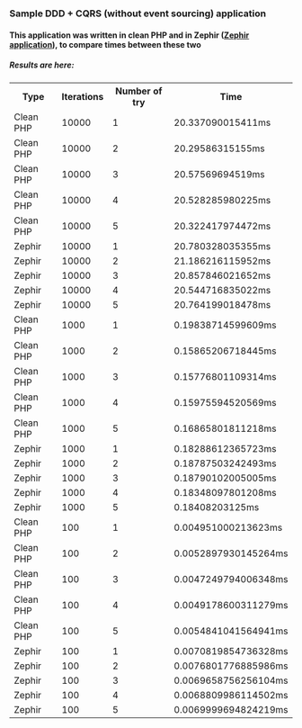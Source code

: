 <h3>Sample DDD + CQRS (without event sourcing) application</h3>

<h4>This application was written in clean PHP and in Zephir (<a href="https://github.com/dgafka/zephir-BookStore">Zephir application</a>), to compare times between these two</h4>

<h5>Results are here:</h5>

<table>
  <tr>
    <th>Type</th>
    <th>Iterations</th> 
    <th>Number of try</th>
    <th>Time</th>
  </tr>
  <tr>
    <td>Clean PHP</td>
    <td>10000</td> 
    <td>1</td>
    <td>20.337090015411ms</td>
  </tr>
    <tr>
    <td>Clean PHP</td>
    <td>10000</td> 
    <td>2</td>
    <td>20.29586315155ms</td>
  </tr>
    <tr>
    <td>Clean PHP</td>
    <td>10000</td> 
    <td>3</td>
    <td>20.57569694519ms</td>
  </tr>
    <tr>
    <td>Clean PHP</td>
    <td>10000</td> 
    <td>4</td>
    <td>20.528285980225ms</td>
  </tr>
    <tr>
    <td>Clean PHP</td>
    <td>10000</td> 
    <td>5</td>
    <td>20.322417974472ms</td>
  </tr>
  
  
  <tr>
    <td>Zephir</td>
    <td>10000</td> 
    <td>1</td>
    <td>20.780328035355ms</td>
  </tr>
    <tr>
    <td>Zephir</td>
    <td>10000</td> 
    <td>2</td>
    <td>21.186216115952ms</td>
  </tr>
    <tr>
    <td>Zephir</td>
    <td>10000</td> 
    <td>3</td>
    <td>20.857846021652ms</td>
  </tr>
    <tr>
    <td>Zephir</td>
    <td>10000</td> 
    <td>4</td>
    <td>20.544716835022ms</td>
  </tr>
    <tr>
    <td>Zephir</td>
    <td>10000</td> 
    <td>5</td>
    <td>20.764199018478ms</td>
  </tr>
  
  <tr>
    <td>Clean PHP</td>
    <td>1000</td> 
    <td>1</td>
    <td>0.19838714599609ms</td>
  </tr>
    <tr>
    <td>Clean PHP</td>
    <td>1000</td> 
    <td>2</td>
    <td>0.15865206718445ms</td>
  </tr>
    <tr>
    <td>Clean PHP</td>
    <td>1000</td> 
    <td>3</td>
    <td>0.15776801109314ms</td>
  </tr>
    <tr>
    <td>Clean PHP</td>
    <td>1000</td> 
    <td>4</td>
    <td>0.15975594520569ms</td>
  </tr>
    <tr>
    <td>Clean PHP</td>
    <td>1000</td> 
    <td>5</td>
    <td>0.16865801811218ms</td>
  </tr>
  
  <tr>
    <td>Zephir</td>
    <td>1000</td> 
    <td>1</td>
    <td>0.18288612365723ms</td>
  </tr>
    <tr>
    <td>Zephir</td>
    <td>1000</td> 
    <td>2</td>
    <td>0.18787503242493ms</td>
  </tr>
    <tr>
    <td>Zephir</td>
    <td>1000</td> 
    <td>3</td>
    <td>0.18790102005005ms</td>
  </tr>
    <tr>
    <td>Zephir</td>
    <td>1000</td> 
    <td>4</td>
    <td>0.18348097801208ms</td>
  </tr>
    <tr>
    <td>Zephir</td>
    <td>1000</td> 
    <td>5</td>
    <td>0.18408203125ms</td>
  </tr>
  
  
  <tr>
    <td>Clean PHP</td>
    <td>100</td> 
    <td>1</td>
    <td>0.004951000213623ms</td>
  </tr>
    <tr>
    <td>Clean PHP</td>
    <td>100</td> 
    <td>2</td>
    <td>0.0052897930145264ms</td>
  </tr>
    <tr>
    <td>Clean PHP</td>
    <td>100</td> 
    <td>3</td>
    <td>0.0047249794006348ms</td>
  </tr>
    <tr>
    <td>Clean PHP</td>
    <td>100</td> 
    <td>4</td>
    <td>0.0049178600311279ms</td>
  </tr>
    <tr>
    <td>Clean PHP</td>
    <td>100</td> 
    <td>5</td>
    <td>0.0054841041564941ms</td>
  </tr>
  
  <tr>
    <td>Zephir</td>
    <td>100</td> 
    <td>1</td>
    <td>0.0070819854736328ms</td>
  </tr>
    <tr>
    <td>Zephir</td>
    <td>100</td> 
    <td>2</td>
    <td>0.0076801776885986ms</td>
  </tr>
    <tr>
    <td>Zephir</td>
    <td>100</td> 
    <td>3</td>
    <td>0.0069658756256104ms</td>
  </tr>
    <tr>
    <td>Zephir</td>
    <td>100</td> 
    <td>4</td>
    <td>0.0068809986114502ms</td>
  </tr>
    <tr>
    <td>Zephir</td>
    <td>100</td> 
    <td>5</td>
    <td>0.0069999694824219ms</td>
  </tr>
  
</table>

</table>
